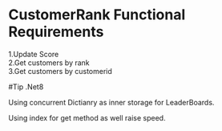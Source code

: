 # CustomerRank  Functional Requirements
 1.Update Score  
 2.Get customers by rank  
 3.Get customers by customerid 

 #Tip
 .Net8

 Using concurrent Dictianry as inner storage for LeaderBoards.
 
 Using index for get method as well raise speed.
